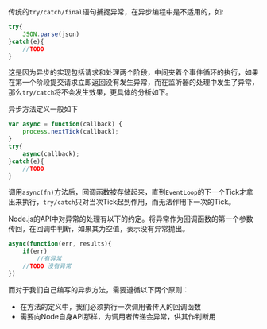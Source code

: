 传统的`try/catch/final`语句捕捉异常，在异步编程中是不适用的，如:
```javascript
try{
    JSON.parse(json)
}catch(e){
    //TODO
}
```
这是因为异步的实现包括请求和处理两个阶段，中间夹着个事件循环的执行，如果在第一个阶段提交请求立即返回没有发生异常，而在监听器的处理中发生了异常，那么`try/catch`将不会发生效果，更具体的分析如下。

异步方法定义一般如下
```javascript
var async = function(callback) {
    process.nextTick(callback);
}
try{
    async(callback);
}catch(e){
    //TODO
}
```
调用`async(fn)`方法后，回调函数被存储起来，直到`EventLoop`的下一个Tick才拿出来执行，`try/catch`只对当次Tick起到作用，而无法作用下一次的Tick。

Node.js的API中对异常的处理有以下的约定。将异常作为回调函数的第一个参数传回，在回调中判断，如果其为空值，表示没有异常抛出。
```javascript
async(function(err, results){
    if(err) 
        //有异常
    //TODO 没有异常
})
```

而对于我们自己编写的异步方法，需要遵循以下两个原则：
* 在方法的定义中，我们必须执行一次调用者传入的回调函数
* 需要向Node自身API那样，为调用者传递会异常，供其作判断用
